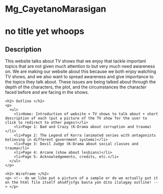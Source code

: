 # Mg_CayetanoMarasigan

<!DOCTYPE html>
<html>

<head>
  <title> ISSHOWS </title>
  <link rel="icon" href="https://user-images.githubusercontent.com/113150279/190532081-48962539-8a64-4a1e-90e0-8fbafc5f57b8.jpg" type="image/gif">
</head>
 
  <body>
    <h1> no title yet whoops </h1>
    <h2> Description </h2>
    <p>
      This website talks about TV shows that we enjoy that tackle important topics that are not given much attention to but very much need awareness on. We are making our website about this because we both enjoy watching TV shows, and we also want to spread awareness and give importance to the topics they talk about. These issues are being talked about through the depth of the characters, the plot, and the circumstances the character faced before and are facing in the shows.
    </p>
    
    <h2> Outline </h2>
    <p>
      <ul>
        <li>Home: Introduction of website + TV shows to talk about + short description of each (put a picture of the TV show for the user to click to redirect to other pages)</li>
        <li>Page 1: Bad and Crazy (K-Drama about corruption and trauma)</li>
        <li>Page 2: The Legend of Korra (animated series with antagonists believing in different government systems)</li>
        <li>Page 3: Devil Judge (K-Drama about social classes and trauma</li>
        <li>Page 4: Arcane (show about lesbians)</li>
        <li>Page 5: Acknowledgements, credits, etc.</li>
      </ul>
    </p>
    
    <h2> Wireframe </h2>
    <p> <!-- do we like put a picture of a sample or do we actually put it on the html file itself ahsdfjsfgs basta yon dito ilalagay outline! --> </p>
  </body>
</html>
